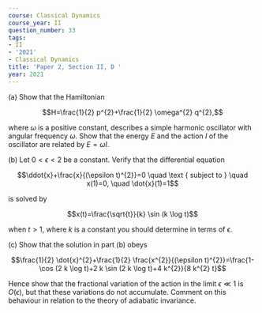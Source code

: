 ```yaml
---
course: Classical Dynamics
course_year: II
question_number: 33
tags:
- II
- '2021'
- Classical Dynamics
title: 'Paper 2, Section II, D '
year: 2021
---
```




(a) Show that the Hamiltonian

$$H=\frac{1}{2} p^{2}+\frac{1}{2} \omega^{2} q^{2},$$

where $\omega$ is a positive constant, describes a simple harmonic oscillator with angular frequency $\omega$. Show that the energy $E$ and the action $I$ of the oscillator are related by $E=\omega I$.

(b) Let $0<\epsilon<2$ be a constant. Verify that the differential equation

$$\ddot{x}+\frac{x}{(\epsilon t)^{2}}=0 \quad \text { subject to } \quad x(1)=0, \quad \dot{x}(1)=1$$

is solved by

$$x(t)=\frac{\sqrt{t}}{k} \sin (k \log t)$$

when $t>1$, where $k$ is a constant you should determine in terms of $\epsilon$.

(c) Show that the solution in part (b) obeys

$$\frac{1}{2} \dot{x}^{2}+\frac{1}{2} \frac{x^{2}}{(\epsilon t)^{2}}=\frac{1-\cos (2 k \log t)+2 k \sin (2 k \log t)+4 k^{2}}{8 k^{2} t}$$

Hence show that the fractional variation of the action in the limit $\epsilon \ll 1$ is $O(\epsilon)$, but that these variations do not accumulate. Comment on this behaviour in relation to the theory of adiabatic invariance.